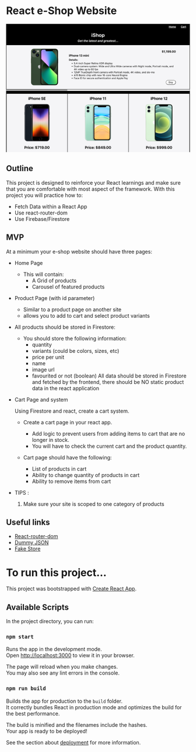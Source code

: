# React e-Shop Website

![eShop UI](eShop_ui.png)

## Outline

This project is designed to reinforce your React learnings and make sure that you are comfortable with most aspect of the framework.
With this project you will practice how to:

-   Fetch Data within a React App
-   Use react-router-dom
-   Use Firebase/Firestore

## MVP

At a minimum your e-shop website should have three pages:

-   Home Page

    -   This will contain:
        -   A Grid of products
        -   Carousel of featured products

-   Product Page (with id parameter)

    -   Similar to a product page on another site
    -   allows you to add to cart and select product variants

-   All products should be stored in Firestore:

    -   You should store the following information:
        -   quantity
        -   variants (could be colors, sizes, etc)
        -   price per unit
        -   name
        -   image url
        -   favourited or not (boolean)
            All data should be stored in Firestore and fetched by the frontend, there should be NO static product data in the react application

-   Cart Page and system

    Using Firestore and react, create a cart system.

    -   Create a cart page in your react app.

        -   Add logic to prevent users from adding items to cart that are no longer in stock.
        -   You will have to check the current cart and the product quantity.

    -   Cart page should have the following:

        -   List of products in cart
        -   Ability to change quantity of products in cart
        -   Ability to remove items from cart

-   TIPS :
    1. Make sure your site is scoped to one category of products

## Useful links

-   [React-router-dom](https://reactrouter.com/docs/en/v6/getting-started/overview)
-   [Dummy JSON](https://dummyjson.com/)
-   [Fake Store](https://fakestoreapi.com/)

# To run this project...

This project was bootstrapped with [Create React App](https://github.com/facebook/create-react-app).

## Available Scripts

In the project directory, you can run:

### `npm start`

Runs the app in the development mode.\
Open [http://localhost:3000](http://localhost:3000) to view it in your browser.

The page will reload when you make changes.\
You may also see any lint errors in the console.

### `npm run build`

Builds the app for production to the `build` folder.\
It correctly bundles React in production mode and optimizes the build for the best performance.

The build is minified and the filenames include the hashes.\
Your app is ready to be deployed!

See the section about [deployment](https://facebook.github.io/create-react-app/docs/deployment) for more information.
